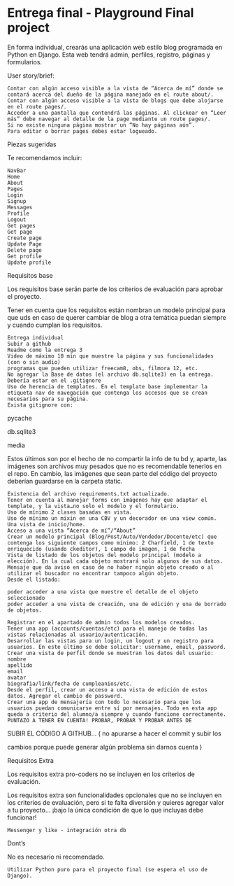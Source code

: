 Entrega final - Playground Final project
============================================

En forma individual, crearás una aplicación web estilo blog programada en Python en Django. Esta web tendrá admin, perfiles, registro, páginas y formularios.

User story/brief:

    Contar con algún acceso visible a la vista de “Acerca de mí” donde se contará acerca del dueño de la página manejado en el route about/.
    Contar con algún acceso visible a la vista de blogs que debe alojarse en el route pages/.
    Acceder a una pantalla que contendrá las páginas. Al clickear en “Leer más” debe navegar al detalle de la page mediante un route pages/.
    Si no existe ninguna página mostrar un “No hay páginas aún”.
    Para editar o borrar pages debes estar logueado.



Piezas sugeridas

Te recomendamos incluir:

    NavBar
    Home
    About
    Pages
    Login
    Signup
    Messages
    Profile
    Logout
    Get pages
    Get page
    Create page
    Update Page
    Delete page
    Get profile
    Update profile



Requisitos base

Los requisitos base serán parte de los criterios de evaluación para aprobar el proyecto.

Tener en cuenta que los requisitos están nombran un modelo principal para que uds en caso de querer cambiar de blog a otra temática puedan siempre y cuando cumplan los requisitos.

    Entrega individual
    Subir a github
    Readme como la entrega 3
    Video de máximo 10 min que muestre la página y sus funcionalidades (con o sin audio)
    programas que pueden utilizar freecam8, obs, filmora 12, etc.
    No agregar la Base de datos (el archivo db.sqlite3) en la entrega. Debería estar en el .gitignore
    Uso de herencia de templates. En el template base implementar la etiqueta nav de navegación que contenga los accesos que se crean necesarios para su página.
    Exista gitignore con:



pycache

db.sqlite3

media

Estos últimos son por el hecho de no compartir la info de tu bd y, aparte, las imágenes son archivos muy pesados que no es recomendable tenerlos en el repo. En cambio, las imágenes que sean parte del código del proyecto deberían guardarse en la carpeta static.

    Existencia del archivo requirements.txt actualizado.
    Tener en cuenta al manejar forms con imágenes hay que adaptar el template, y la vista…no solo el modelo y el formulario.
    Uso de mínimo 2 clases basadas en vista.
    Uso de mínimo un mixin en una CBV y un decorador en una view común.
    Una vista de inicio/home.
    Acceso a una vista “Acerca de mí”/“About”
    Crear un modelo principal (Blog/Post/Auto/Vendedor/Docente/etc) que contenga los siguiente campos como mínimo: 2 Charfield, 1 de texto enriquecido (usando ckeditor), 1 campo de imagen, 1 de fecha
    Vista de listado de los objetos del modelo principal (modelo a elección). En la cual cada objeto mostrará solo algunos de sus datos.
    Mensaje que da aviso en caso de no haber ningún objeto creado o al utilizar el buscador no encontrar tampoco algún objeto.
    Desde el listado:

    poder acceder a una vista que muestre el detalle de el objeto seleccionado
    poder acceder a una vista de creación, una de edición y una de borrado de objetos.

    Registrar en el apartado de admin todos los modelos creados.
    Tener una app (accounts/cuentas/etc) para el manejo de todas las vistas relacionadas al usuario/autenticación.
    Desarrollar las vistas para un login, un logout y un registro para usuarios. En este último se debe solicitar: username, email, password.
    Crear una vista de perfil donde se muestran los datos del usuario:
    nombre
    apellido
    email
    avatar
    biografia/link/fecha de cumpleanios/etc.
    Desde el perfil, crear un acceso a una vista de edición de estos datos. Agregar el cambio de password.
    Crear una app de mensajería con todo lo necesario para que los usuarios puedan comunicarse entre sí por mensajes. Todo en esta app queda a criterio del alumno/a siempre y cuando funcione correctamente.
    PUNTAZO A TENER EN CUENTA! PROBAR, PROBAR Y PROBAR ANTES DE



SUBIR EL CÓDIGO A GITHUB… ( no apurarse a hacer el commit y subir los

cambios porque puede generar algún problema sin darnos cuenta )

Requisitos Extra

Los requisitos extra pro-coders no se incluyen en los criterios de evaluación.

Los requisitos extra son funcionalidades opcionales que no se incluyen en los criterios de evaluación, pero si te falta diversión y quieres agregar valor a tu proyecto… ¡bajo la única condición de que lo que incluyas debe funcionar!

    Messenger y like - integración otra db



Dont’s

No es necesario ni recomendado.

    Utilizar Python puro para el proyecto final (se espera el uso de Django).